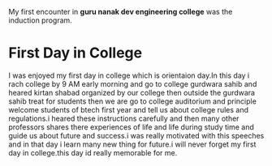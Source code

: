 My first encounter in **guru nanak dev engineering college** was the induction program. 


# First Day in College
I was enjoyed my first day in college which is orientaion day.In this day i rach college by 9 AM early morning and go to college gurdwara sahib and heared kirtan shabad organized by our college then outside the gurdwara sahib treat for students then we are go to college auditorium and principle welcome students of btech first year and tell us about college rules and regulations.i heared these instructions carefully and then many other professors shares there experiences of life and life during study time and guide us about future and success.i was really motivated with this speeches and in that day i learn many new thing for future.i will never forget my first day in college.this day id really memorable for me. 